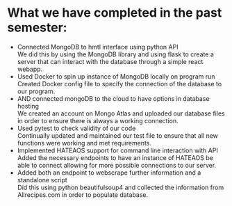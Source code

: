 # What we have completed in the past semester:
* Connected MongoDB to hmtl interface using python API\
  We did this by using the MongoDB library and using flask to create a server that can interact with the database through a simple react webapp.
* Used Docker to spin up instance of MongoDB locally on program run\
  Created Docker config file to specify the connection of the database to our program.
* AND connected mongoDB to the cloud to have options in database hosting\
  We created an account on Mongo Atlas and uploaded our database files in order to ensure there is always a working connection.
* Used pytest to check validity of our code \
  Continually updated and maintained our test file to ensure that all new functions were working and met requirements.
* Implemented HATEAOS support for command line interaction with API\
  Added the necessary endpoints to have an instance of HATEAOS be able to connect allowing for more possible connections to our server.
* Added both an endpoint to webscrape further information and a standalone script\
  Did this using python beautifulsoup4 and collected the information from Allrecipes.com in order to populate database.
